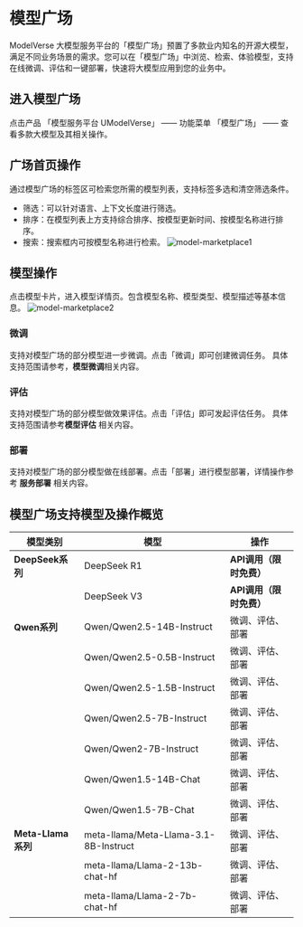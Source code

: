 # **模型广场**

ModelVerse 大模型服务平台的「模型广场」预置了多款业内知名的开源大模型，满足不同业务场景的需求。您可以在「模型广场」中浏览、检索、体验模型，支持在线微调、评估和一键部署，快速将大模型应用到您的业务中。

## **进入模型广场**

点击产品 「模型服务平台 UModelVerse」 —— 功能菜单 「模型广场」 —— 查看多款大模型及其相关操作。

## **广场首页操作**

通过模型广场的标签区可检索您所需的模型列表，支持标签多选和清空筛选条件。
- 筛选：可以针对语言、上下文长度进行筛选。
- 排序：在模型列表上方支持综合排序、按模型更新时间、按模型名称进行排序。
- 搜索：搜索框内可按模型名称进行检索。
![model-marketplace1](https://www-s.ucloud.cn/2025/02/722b7c5db84cf0e06a9abb26e95dcb0a_1738984819170.png)

## **模型操作**

点击模型卡片，进入模型详情页。包含模型名称、模型类型、模型描述等基本信息。
![model-marketplace2](https://www-s.ucloud.cn/2025/02/5c1e484e1a79aeba766de7b3a53fdddb_1738930609329.png)

### **微调**

支持对模型广场的部分模型进一步微调。点击「微调」即可创建微调任务。
具体支持范围请参考，**模型微调**相关内容。

### **评估**

支持对模型广场的部分模型做效果评估。点击「评估」即可发起评估任务。
具体支持范围请参考**模型评估** 相关内容。

### **部署**

支持对模型广场的部分模型做在线部署。点击「部署」进行模型部署，详情操作参考 **服务部署** 相关内容。

## **模型广场支持模型及操作概览**

| 模型类别       | 模型                                    | 操作                     |
|--------------|---------------------------------------|------------------------|
| **DeepSeek系列**  | DeepSeek R1                      | **API调用（限时免费）**   |
|              | DeepSeek V3                      | **API调用（限时免费）**   |
| **Qwen系列**  | Qwen/Qwen2.5-14B-Instruct            | 微调、评估、部署        |
|              | Qwen/Qwen2.5-0.5B-Instruct           | 微调、评估、部署        |
|              | Qwen/Qwen2.5-1.5B-Instruct           | 微调、评估、部署        |
|              | Qwen/Qwen2.5-7B-Instruct             | 微调、评估、部署        |
|              | Qwen/Qwen2-7B-Instruct              | 微调、评估、部署        |
|              | Qwen/Qwen1.5-14B-Chat               | 微调、评估、部署        |
|              | Qwen/Qwen1.5-7B-Chat                | 微调、评估、部署        |
| **Meta-Llama系列** | meta-llama/Meta-Llama-3.1-8B-Instruct  | 微调、评估、部署   |
|              | meta-llama/Llama-2-13b-chat-hf      | 微调、评估、部署   |
|              | meta-llama/Llama-2-7b-chat-hf       | 微调、评估、部署   |
